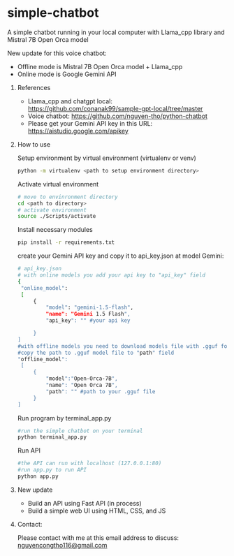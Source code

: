 # simple-chatbot
A simple chatbot running in your local computer with Llama_cpp library and Mistral 7B Open Orca model

New update for this voice chatbot:
- Offline mode is Mistral 7B Open Orca model + Llama_cpp
- Online mode is Google Gemini API
1. References
   - Llama_cpp and chatgpt local:  https://github.com/conanak99/sample-gpt-local/tree/master
   - Voice chatbot: https://github.com/nguyen-tho/python-chatbot
   - Please get your Gemini API key in this URL: https://aistudio.google.com/apikey
2. How to use

   Setup environment by virtual environment (virtualenv or venv)
   ```sh
   python -m virtualenv <path to setup environment directory>
   ```
   Activate virtual environment
   ```sh
   # move to envinronment directory
   cd <path to directory>
   # activate environment
   source ./Scripts/activate
   ```
   Install necessary modules
   ```sh
   pip install -r requirements.txt
   ```
   create your Gemini API key and copy it to api_key.json at model Gemini:
   ```sh
   # api_key.json
   # with online models you add your api key to "api_key" field
   {
    "online_model":
    [
        {
            "model": "gemini-1.5-flash",
            "name": "Gemini 1.5 Flash",
            "api_key": "" #your api key

        }
   ]
   #with offline models you need to download models file with .gguf format (you can download it on hugging face)
   #copy the path to .gguf model file to "path" field
   "offline_model":
    [
        {
            "model":"Open-Orca-7B",
            "name": "Open Orca 7B",
            "path": "" #path to your .gguf file
        }
   ]
   ```
   Run program by terminal_app.py
   ```sh
   #run the simple chatbot on your terminal
   python terminal_app.py
   ```
   Run API
   ```sh
   #the API can run with localhost (127.0.0.1:80)
   #run app.py to run API
   python app.py
   ```
4. New update
   - Build an API using Fast API (in process)
   - Build a simple web UI using HTML, CSS, and JS  
5. Contact:

    Please contact with me at this email address to discuss: nguyencongtho116@gmail.com
